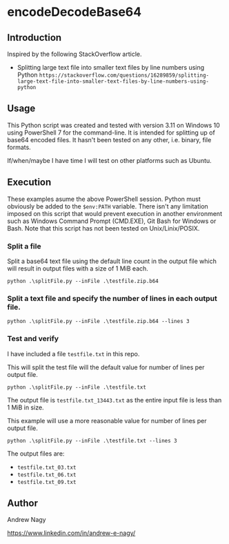 # encodeDecodeBase64

## Introduction

Inspired by the following StackOverflow article.

* Splitting large text file into smaller text files by line numbers using Python
  `https://stackoverflow.com/questions/16289859/splitting-large-text-file-into-smaller-text-files-by-line-numbers-using-python`


## Usage

This Python script was created and tested with version 3.11 on Windows 10 using PowerShell 7 for the command-line. It is intended for splitting up of base64 encoded files. It hasn't been tested on any other, i.e. binary, file formats.

If/when/maybe I have time I will test on other platforms such as Ubuntu.

## Execution

These examples asume the above PowerShell session. Python must obviously be added to the `$env:PATH` variable. There isn't any limitation imposed on this script that would prevent execution in another environment such as Windows Command Prompt (CMD.EXE), Git Bash for Windows or Bash. Note that this script has not been tested on Unix/Linix/POSIX.

### Split a file

Split a base64 text file using the default line count in the output file which will result in output files with a size of 1 MiB each.

`python .\splitFile.py --inFile .\testfile.zip.b64`

### Split a text file and specify the number of lines in each output file.

`python .\splitFile.py --inFile .\testfile.zip.b64 --lines 3`

### Test and verify

I have included a file `testfile.txt` in this repo.

This will split the test file will the default value for number of lines per output file.

`python .\splitFile.py --inFile .\testfile.txt`

The output file is `testfile.txt_13443.txt` as the entire input file is less than 1 MiB in size.

This example will use a more reasonable value for number of lines per output file.

`python .\splitFile.py --inFile .\testfile.txt --lines 3`

The output files are:

* `testfile.txt_03.txt`
* `testfile.txt_06.txt`
* `testfile.txt_09.txt`

## Author

Andrew Nagy

https://www.linkedin.com/in/andrew-e-nagy/
